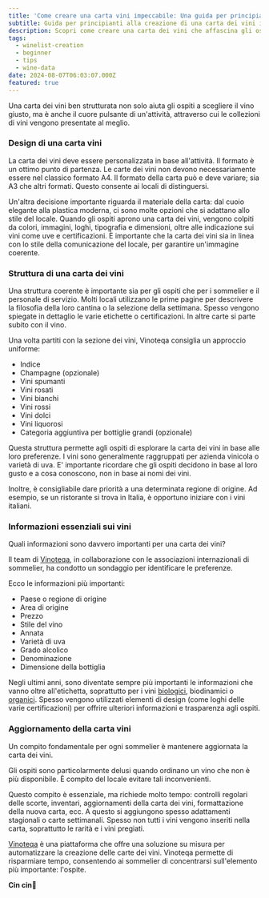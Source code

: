 ```yaml
---
title: 'Come creare una carta vini impeccabile: Una guida per principianti'
subtitle: Guida per principianti alla creazione di una carta dei vini impeccabile
description: Scopri come creare una carta dei vini che affascina gli ospiti con design, struttura e informazioni essenziali. Ottimi consigli per ristoranti e sommelier alle prime armi.
tags:
  - winelist-creation
  - beginner
  - tips
  - wine-data
date: 2024-08-07T06:03:07.000Z
featured: true
---
```


Una carta dei vini ben strutturata non solo aiuta gli ospiti a scegliere il vino giusto, ma è anche il cuore pulsante di un'attività, attraverso cui le collezioni di vini vengono presentate al meglio.

### Design di una carta vini

La carta dei vini deve essere personalizzata in base all'attività. Il formato è un ottimo punto di partenza. Le carte dei vini non devono necessariamente essere nel classico formato A4. Il formato della carta può e deve variare; sia A3 che altri formati. Questo consente ai locali di distinguersi.

Un'altra decisione importante riguarda il materiale della carta: dal cuoio elegante alla plastica moderna, ci sono molte opzioni che si adattano allo stile del locale.
Quando gli ospiti aprono una carta dei vini, vengono colpiti da colori, immagini, loghi, tipografia e dimensioni, oltre alle indicazione sui vini come uve e certificazioni. È importante che la carta dei vini sia in linea con lo stile della comunicazione del locale, per garantire un'immagine coerente.

### Struttura di una carta dei vini

Una struttura coerente è importante sia per gli ospiti che per i sommelier e il personale di servizio. Molti locali utilizzano le prime pagine per descrivere la filosofia della loro cantina o la selezione della settimana. Spesso vengono spiegate in dettaglio le varie etichette o certificazioni. In altre carte si parte subito con il vino.

Una volta partiti con la sezione dei vini, Vinoteqa consiglia un approccio uniforme:

- Indice
- Champagne (opzionale)
- Vini spumanti
- Vini rosati
- Vini bianchi
- Vini rossi
- Vini dolci
- Vini liquorosi
- Categoria aggiuntiva per bottiglie grandi (opzionale)

Questa struttura permette agli ospiti di esplorare la carta dei vini in base alle loro preferenze. I vini sono generalmente raggruppati per azienda vinicola o varietà di uva. E' importante ricordare che gli ospiti decidono in base al loro gusto e a cosa conoscono, non in base ai nomi dei vini.

Inoltre, è consigliabile dare priorità a una determinata regione di origine. Ad esempio, se un ristorante si trova in Italia, è opportuno iniziare con i vini italiani.

### Informazioni essenziali sui vini

Quali informazioni sono davvero importanti per una carta dei vini?

Il team di [Vinoteqa](/it), in collaborazione con le associazioni internazionali di sommelier, ha condotto un sondaggio per identificare le preferenze.

Ecco le informazioni più importanti:

- Paese o regione di origine
- Area di origine
- Prezzo
- Stile del vino
- Annata
- Varietà di uva
- Grado alcolico
- Denominazione
- Dimensione della bottiglia

Negli ultimi anni, sono diventate sempre più importanti le informazioni che vanno oltre all'etichetta, soprattutto per i vini [biologici](/it/blog/wines/bio-vs-organic), biodinamici o [organici](/it/blog/wines/bio-vs-organic). Spesso vengono utilizzati elementi di design (come loghi delle varie certificazioni) per offrire ulteriori informazioni e trasparenza agli ospiti.

### Aggiornamento della carta vini

Un compito fondamentale per ogni sommelier è mantenere aggiornata la carta dei vini.

Gli ospiti sono particolarmente delusi quando ordinano un vino che non è più disponibile. È compito del locale evitare tali inconvenienti.

Questo compito è essenziale, ma richiede molto tempo: controlli regolari delle scorte, inventari, aggiornamenti della carta dei vini, formattazione della nuova carta, ecc. A questo si aggiungono spesso adattamenti stagionali o carte settimanali. Spesso non tutti i vini vengono inseriti nella carta, soprattutto le rarità e i vini pregiati.

[Vinoteqa](/it) è una piattaforma che offre una soluzione su misura per automatizzare la creazione delle carte dei vini. Vinoteqa permette di risparmiare tempo, consentendo ai sommelier di concentrarsi sull'elemento più importante: l'ospite.

**Cin cin🍷**
